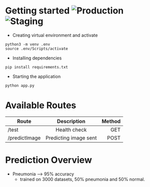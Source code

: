 # Getting started ![Production](https://github.com/navalta3030/sanic_server/workflows/Production/badge.svg) ![Staging](https://github.com/navalta3030/sanic_server/workflows/Staging/badge.svg)

- Creating virtual environment and activate
```
python3 -m venv .env
source .env/Scripts/activate
```

- Installing dependencies
```
pip install requirements.txt
```

- Starting the application
```
python app.py
```

# Available Routes

| Route         | Description                                 | Method  |
| ------------- |:-------------------------------------------:| -----:  |
| /test         | Health check                                |  GET    |
| /predictImage | Predicting image sent                       |  POST   |

# Prediction Overview
- Pneumonia --> 95% accuracy
  - trained on 3000 datasets, 50% pneumonia and 50% normal.


